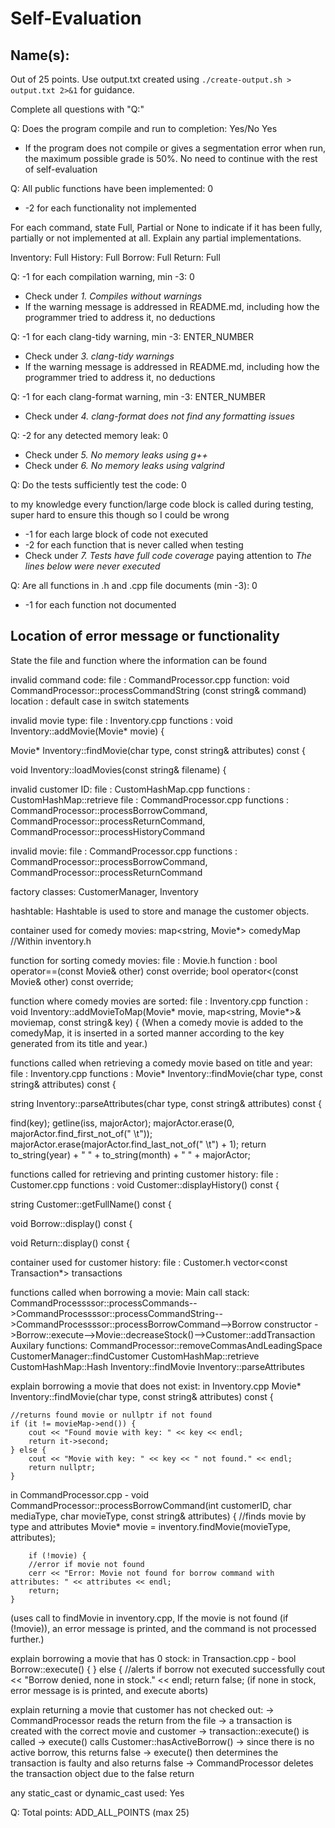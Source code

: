 # Self-Evaluation

## Name(s): 

Out of 25 points. Use output.txt created using 
`./create-output.sh > output.txt 2>&1` for guidance.

Complete all questions with "Q:"

Q: Does the program compile and run to completion: Yes/No
Yes
- If the program does not compile or gives a segmentation error when run, 
the maximum possible grade is 50%. No need to continue with the rest of self-evaluation

Q: All public functions have been implemented: 0

- -2 for each functionality not implemented

For each command, state Full, Partial or None to indicate 
if it has been fully, partially or not implemented at all.
Explain any partial implementations.

Inventory: Full
History: Full
Borrow: Full
Return: Full


Q: -1 for each compilation warning, min -3: 0

- Check under *1. Compiles without warnings*
- If the warning message is addressed in README.md, including how the programmer tried to address it, no deductions

Q: -1 for each clang-tidy warning, min -3: ENTER_NUMBER

- Check under *3. clang-tidy warnings*
- If the warning message is addressed in README.md, including how the programmer tried to address it, no deductions

Q: -1 for each clang-format warning, min -3: ENTER_NUMBER

- Check under *4. clang-format does not find any formatting issues*


Q: -2 for any detected memory leak: 0

- Check under *5. No memory leaks using g++*
- Check under *6. No memory leaks using valgrind*

Q: Do the tests sufficiently test the code: 0

to my knowledge every function/large code block is called during testing, super hard to ensure this though so I could be wrong
- -1 for each large block of code not executed
- -2 for each function that is never called when testing
- Check under *7. Tests have full code coverage* paying attention to *The lines below were never executed*

Q: Are all functions in .h and .cpp file documents (min -3): 0

- -1 for each function not documented

## Location of error message or functionality

State the file and function where the information can be found

invalid command code: file : CommandProcessor.cpp
function: void CommandProcessor::processCommandString (const string& command)
location : default case in switch statements

invalid movie type: file : Inventory.cpp
functions : void Inventory::addMovie(Movie* movie) {

Movie* Inventory::findMovie(char type, const string& attributes) const {

void Inventory::loadMovies(const string& filename) {



invalid customer ID: file : CustomHashMap.cpp
functions : CustomHashMap::retrieve
file : CommandProcessor.cpp
functions : CommandProcessor::processBorrowCommand, CommandProcessor::processReturnCommand, 
CommandProcessor::processHistoryCommand
 
invalid movie: file : CommandProcessor.cpp
functions : CommandProcessor::processBorrowCommand, 
CommandProcessor::processReturnCommand

factory classes: CustomerManager, Inventory

hashtable: Hashtable is used to store and manage the customer objects. 

container used for comedy movies: map<string, Movie*> comedyMap //Within inventory.h

function for sorting comedy movies: file : Movie.h
function :     bool operator==(const Movie& other) const override;
    bool operator<(const Movie& other) const override;

function where comedy movies are sorted: file : Inventory.cpp
function : void Inventory::addMovieToMap(Movie* movie, map<string, Movie*>& moviemap, const string& key) {
(When a comedy movie is added to the comedyMap, it is inserted in a sorted manner according to the key generated from its title and year.)

functions called when retrieving a comedy movie based on title and year: file : Inventory.cpp
functions : Movie* Inventory::findMovie(char type, const string& attributes) const {

string Inventory::parseAttributes(char type, const string& attributes) const {

find(key);
getline(iss, majorActor);
majorActor.erase(0, majorActor.find_first_not_of(" \t"));
majorActor.erase(majorActor.find_last_not_of(" \t") + 1);
return to_string(year) + " " + to_string(month) + " " + majorActor;




functions called for retrieving and printing customer history: file : Customer.cpp
functions : void Customer::displayHistory() const {

string Customer::getFullName() const {

void Borrow::display() const {

void Return::display() const {


container used for customer history: file : Customer.h
vector<const Transaction*> transactions

functions called when borrowing a movie: 
Main call stack:
CommandProcessssor::processCommands-->CommandProcessssor::processCommandString-->CommandProcessssor::processBorrowCommand-->Borrow constructor
->Borrow::execute-->Movie::decreaseStock()-->Customer::addTransaction
Auxilary functions:
CommandProcessor::removeCommasAndLeadingSpace CustomerManager::findCustomer CustomHashMap::retrieve CustomHashMap::Hash
Inventory::findMovie Inventory::parseAttributes

explain borrowing a movie that does not exist: in Inventory.cpp 
Movie* Inventory::findMovie(char type, const string& attributes) const {

    //returns found movie or nullptr if not found
    if (it != movieMap->end()) {
        cout << "Found movie with key: " << key << endl;
        return it->second;
    } else {
        cout << "Movie with key: " << key << " not found." << endl;
        return nullptr;
    }

in CommandProcessor.cpp - void CommandProcessor::processBorrowCommand(int customerID, char mediaType, char movieType, const string& attributes) {
    //finds movie by type and attributes
    Movie* movie = inventory.findMovie(movieType, attributes);

        if (!movie) {
        //error if movie not found
        cerr << "Error: Movie not found for borrow command with attributes: " << attributes << endl;
        return;
    }
(uses call to findMovie in inventory.cpp, If the movie is not found (if (!movie)), an error message is printed, and the command is not processed further.)



explain borrowing a movie that has 0 stock: in Transaction.cpp - bool Borrow::execute() {
     } else {
        //alerts if borrow not executed successfully
        cout << "Borrow denied, none in stock." << endl;
        return false;
(if none in stock, error message is is printed, and execute aborts)

explain returning a movie that customer has not checked out: 
->  CommandProcessor reads the return from the file
->  a transaction is created with the correct movie and customer
->  transaction::execute() is called
->  execute() calls Customer::hasActiveBorrow()
->  since there is no active borrow, this returns false
->  execute() then determines the transaction is faulty and also returns false
->  CommandProcessor deletes the transaction object due to the false return

any static_cast or dynamic_cast used: Yes


Q: Total points: ADD_ALL_POINTS (max 25)